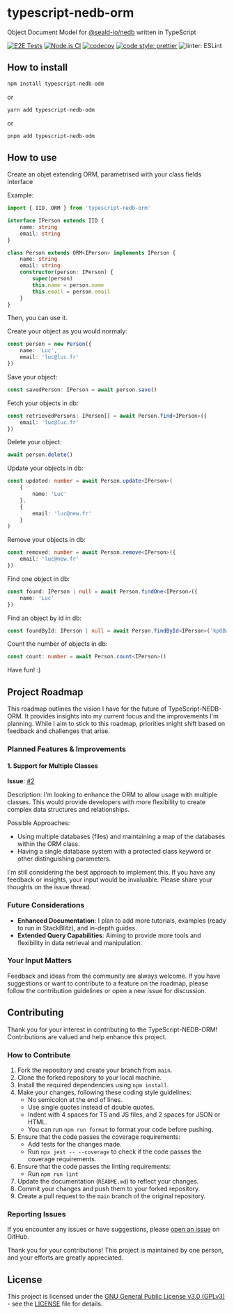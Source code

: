 # typescript-nedb-orm

Object Document Model for [@seald-io/nedb](https://github.com/seald/nedb) written in TypeScript

[![E2E Tests](https://github.com/levg34/typescript-nedb-orm/actions/workflows/e2e-tests.yml/badge.svg)](https://github.com/levg34/typescript-nedb-orm/actions/workflows/e2e-tests.yml)
[![Node.js CI](https://github.com/levg34/typescript-nedb-orm/actions/workflows/node.js.yml/badge.svg)](https://github.com/levg34/typescript-nedb-orm/actions/workflows/node.js.yml)
[![codecov](https://codecov.io/gh/levg34/typescript-nedb-orm/graph/badge.svg?token=MDFK0S9ZBB)](https://codecov.io/gh/levg34/typescript-nedb-orm)
[![code style: prettier](https://img.shields.io/badge/code_style-prettier-ff69b4.svg?style=flat-square)](https://github.com/prettier/prettier)
![linter: ESLint](https://img.shields.io/badge/linter-ESLint-purple?logo=ESLint)

## How to install

```bash
npm install typescript-nedb-odm
```

or

```bash
yarn add typescript-nedb-odm
```

or

```bash
pnpm add typescript-nedb-odm
```

## How to use

Create an objet extending ORM, parametrised with your class fields interface

Example:

```typescript
import { IID, ORM } from 'typescript-nedb-orm'

interface IPerson extends IID {
    name: string
    email: string
}

class Person extends ORM<IPerson> implements IPerson {
    name: string
    email: string
    constructor(person: IPerson) {
        super(person)
        this.name = person.name
        this.email = person.email
    }
}
```

Then, you can use it.

Create your object as you would normaly:

```typescript
const person = new Person({
    name: 'Luc',
    email: 'luc@luc.fr'
})
```

Save your object:

```typescript
const savedPerson: IPerson = await person.save()
```

Fetch your objects in db:

```typescript
const retrievedPersons: IPerson[] = await Person.find<IPerson>({
    email: 'luc@luc.fr'
})
```

Delete your object:

```typescript
await person.delete()
```

Update your objects in db:

```typescript
const updated: number = await Person.update<IPerson>(
    {
        name: 'Luc'
    },
    {
        email: 'luc@new.fr'
    }
)
```

Remove your objects in db:

```typescript
const removed: number = await Person.remove<IPerson>({
    email: 'luc@new.fr'
})
```

Find one object in db:

```typescript
const found: IPerson | null = await Person.findOne<IPerson>({
    name: 'Luc'
})
```

Find an object by id in db:

```typescript
const foundById: IPerson | null = await Person.findById<IPerson>('kpOBxczJlr2R5S68')
```

Count the number of objects in db:

```typescript
const count: number = await Person.count<IPerson>()
```

Have fun! :)

## Project Roadmap

This roadmap outlines the vision I have for the future of TypeScript-NEDB-ORM. It provides insights into my current focus and the improvements I'm planning. While I aim to stick to this roadmap, priorities might shift based on feedback and challenges that arise.

### Planned Features & Improvements

#### 1. **Support for Multiple Classes**

**Issue**: [#2](https://github.com/levg34/typescript-nedb-orm/issues/2)

Description: I'm looking to enhance the ORM to allow usage with multiple classes. This would provide developers with more flexibility to create complex data structures and relationships.

Possible Approaches:

-   Using multiple databases (files) and maintaining a map of the databases within the ORM class.
-   Having a single database system with a protected class keyword or other distinguishing parameters.

I'm still considering the best approach to implement this. If you have any feedback or insights, your input would be invaluable. Please share your thoughts on the issue thread.

### Future Considerations

-   **Enhanced Documentation**: I plan to add more tutorials, examples (ready to run in StackBlitz), and in-depth guides.
-   **Extended Query Capabilities**: Aiming to provide more tools and flexibility in data retrieval and manipulation.

### Your Input Matters

Feedback and ideas from the community are always welcome. If you have suggestions or want to contribute to a feature on the roadmap, please follow the contribution guidelines or open a new issue for discussion.

## Contributing

Thank you for your interest in contributing to the TypeScript-NEDB-ORM! Contributions are valued and help enhance this project.

### How to Contribute

1. Fork the repository and create your branch from `main`.
2. Clone the forked repository to your local machine.
3. Install the required dependencies using `npm install`.
4. Make your changes, following these coding style guidelines:
    - No semicolon at the end of lines.
    - Use single quotes instead of double quotes.
    - Indent with 4 spaces for TS and JS files, and 2 spaces for JSON or HTML.
    - You can run `npm run format` to format your code before pushing.
5. Ensure that the code passes the coverage requirements:
    - Add tests for the changes made.
    - Run `npx jest -- --coverage` to check if the code passes the coverage requirements.
6. Ensure that the code passes the linting requirements:
    - Run `npm run lint`
7. Update the documentation (`README.md`) to reflect your changes.
8. Commit your changes and push them to your forked repository.
9. Create a pull request to the `main` branch of the original repository.

### Reporting Issues

If you encounter any issues or have suggestions, please [open an issue](https://github.com/levg34/typescript-nedb-orm/issues) on GitHub.

Thank you for your contributions! This project is maintained by one person, and your efforts are greatly appreciated.

## License

This project is licensed under the [GNU General Public License v3.0 (GPLv3)](https://www.gnu.org/licenses/gpl-3.0.en.html) - see the [LICENSE](LICENSE) file for details.
